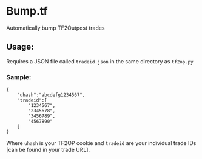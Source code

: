 # Bump.tf
Automatically bump TF2Outpost trades

## Usage:

Requires a JSON file called `tradeid.json` in the same directory as
`tf2op.py` 

### Sample:

    {                                                                         
        "uhash":"abcdefg1234567",                           
        "tradeid":[                                                           
            "1234567",                                                       
            "2345678",                                                       
            "3456789",                                                       
            "4567890"                                                        
        ]                                                                     
    }

Where `uhash` is your TF2OP cookie and `tradeid` are your individual
trade IDs [can be found in your trade URL].
